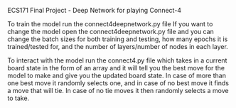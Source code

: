 ECS171 Final Project - Deep Network for playing Connect-4

To train the model run the connect4deepnetwork.py file 
If you want to change the model open the connect4deepnetwork.py file and you can change the batch sizes for both training and testing,
how many epochs it is trained/tested for, and the number of layers/number of nodes in each layer.

To interact with the model run the connect4.py file which takes in a current board state in the form of an array and it will tell you the best move for the model to make and give you the updated board state. In case of more than one best move it randomly selects one, and in case of no best move it finds a move that will tie. In case of no tie moves it then randomly selects a move to take.
